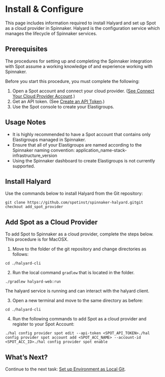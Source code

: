 # Install & Configure

This page includes information required to install Halyard and set up Spot as a cloud provider in Spinnaker. Halyard is the configuration service which manages the lifecycle of Spinnaker services.

## Prerequisites

The procedures for setting up and completing the Spinnaker integration with Spot assume a working knowledge of and experience working with Spinnaker.

Before you start this procedure, you must complete the following:

1. Open a Spot account and connect your cloud provider. ([See Connect Your Cloud Provider Account](https://help.spot.io/connect-your-cloud-provider-account/).)
2. Get an API token. (See [Create an API Token](https://docs.spot.io/spotinst-api/administration/create-an-api-token/).)
3. Use the Spot console to create your Elastigroups.

## Usage Notes

- It is highly recommended to have a Spot account that contains only Elastigroups managed in Spinnaker.
- Ensure that all of your Elastigroups are named according to the Spinnaker naming convention: application_name-stack-infrastructure_version
- Using the Spinnaker dashboard to create Elastigroups is not currently supported.

## Install Halyard

Use the commands below to install Halyard from the Git repository:

`git clone https://github.com/spotinst/spinnaker-halyard.gitgit checkout add_spot_provider`

## Add Spot as a Cloud Provider

To add Spot to Spinnaker as a cloud provider, complete the steps below. This procedure is for MacOSX.

1. Move to the folder of the git repository and change directories as follows:

`cd ./halyard-cli`

2. Run the local command `gradlew` that is located in the folder.

`./gradlew halyard-web:run`

The halyard service is running and can interact with the halyard client.

3. Open a new terminal and move to the same directory as before:

`cd ./halyard-cli`

4. Run the following commands to add Spot as a cloud provider and register to your Spot Account:

```
./hal config provider spot edit --api-token <SPOT_API_TOKEN>./hal config provider spot account add <SPOT_ACC_NAME> --account-id <SPOT_ACC_ID>./hal config provider spot enable
```

## What’s Next?

Continue to the next task: [Set up Environment as Local Git](tools-and-provisioning/spinnaker/set-up-environment-as-local-git).
